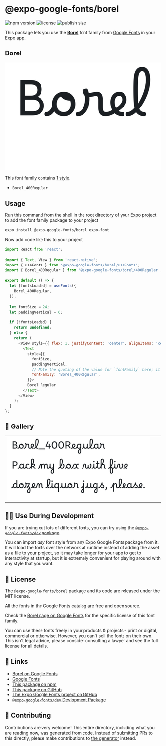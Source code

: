 # @expo-google-fonts/borel

![npm version](https://flat.badgen.net/npm/v/@expo-google-fonts/borel)
![license](https://flat.badgen.net/github/license/expo/google-fonts)
![publish size](https://flat.badgen.net/packagephobia/install/@expo-google-fonts/borel)

This package lets you use the [**Borel**](https://fonts.google.com/specimen/Borel) font family from [Google Fonts](https://fonts.google.com/) in your Expo app.

## Borel

![Borel](./font-family.png)

This font family contains [1 style](#-gallery).

- `Borel_400Regular`

## Usage

Run this command from the shell in the root directory of your Expo project to add the font family package to your project
```sh
expo install @expo-google-fonts/borel expo-font
```

Now add code like this to your project
```js
import React from 'react';

import { Text, View } from 'react-native';
import { useFonts } from '@expo-google-fonts/borel/useFonts';
import { Borel_400Regular } from '@expo-google-fonts/borel/400Regular';

export default () => {
  let [fontsLoaded] = useFonts({
    Borel_400Regular,
  });

  let fontSize = 24;
  let paddingVertical = 6;

  if (!fontsLoaded) {
    return undefined;
  } else {
    return (
      <View style={{ flex: 1, justifyContent: 'center', alignItems: 'center' }}>
        <Text
          style={{
            fontSize,
            paddingVertical,
            // Note the quoting of the value for `fontFamily` here; it expects a string!
            fontFamily: 'Borel_400Regular',
          }}>
          Borel Regular
        </Text>
      </View>
    );
  }
};

```

## 🔡 Gallery


||||
|-|-|-|
|![Borel_400Regular](./Borel_400Regular.ttf.png)||||


## 👩‍💻 Use During Development

If you are trying out lots of different fonts, you can try using the [`@expo-google-fonts/dev` package](https://github.com/expo/google-fonts/tree/master/font-packages/dev#readme).

You can import *any* font style from any Expo Google Fonts package from it. It will load the fonts
over the network at runtime instead of adding the asset as a file to your project, so it may take longer
for your app to get to interactivity at startup, but it is extremely convenient
for playing around with any style that you want.

## 📖 License

The `@expo-google-fonts/borel` package and its code are released under the MIT license.

All the fonts in the Google Fonts catalog are free and open source.

Check the [Borel page on Google Fonts](https://fonts.google.com/specimen/Borel) for the specific license of this font family.

You can use these fonts freely in your products & projects - print or digital, commercial or otherwise. However, you can't sell the fonts on their own. This isn't legal advice, please consider consulting a lawyer and see the full license for all details.

## 🔗 Links

- [Borel on Google Fonts](https://fonts.google.com/specimen/Borel)
- [Google Fonts](https://fonts.google.com/)
- [This package on npm](https://www.npmjs.com/package/@expo-google-fonts/borel)
- [This package on GitHub](https://github.com/expo/google-fonts/tree/master/font-packages/borel)
- [The Expo Google Fonts project on GitHub](https://github.com/expo/google-fonts)
- [`@expo-google-fonts/dev` Devlopment Package](https://github.com/expo/google-fonts/tree/master/font-packages/dev)

## 🤝 Contributing

Contributions are very welcome! This entire directory, including what you are reading now, was generated from code. Instead of submitting PRs to this directly, please make contributions to [the generator](https://github.com/expo/google-fonts/tree/master/packages/generator) instead.
